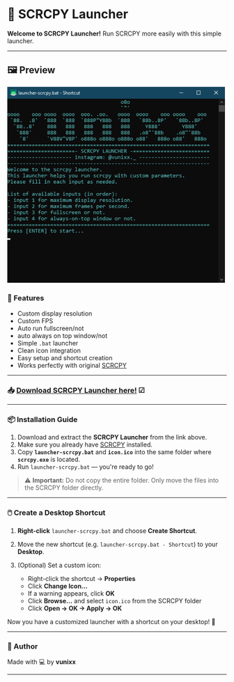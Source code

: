 # 📱 SCRCPY Launcher

**Welcome to SCRCPY Launcher!**
Run SCRCPY more easily with this simple launcher.

---
## 🖼️ Preview
<img src="screenshoot launcher.png" alt="Launcher Preview" width="500"/>


### 🔧 Features

* Custom display resolution
* Custom FPS
* Auto run fullscreen/not
* auto always on top window/not
* Simple `.bat` launcher
* Clean icon integration
* Easy setup and shortcut creation
* Works perfectly with original [SCRCPY](https://github.com/Genymobile/scrcpy)

---

### 📥 [Download SCRCPY Launcher here!](https://github.com/vunixx/SCRCPY-launcher/raw/refs/heads/main/scrcpy%20launcher.rar) ☑

---

### 📦 Installation Guide

1. Download and extract the **SCRCPY Launcher** from the link above.
2. Make sure you already have [SCRCPY](https://github.com/Genymobile/scrcpy) installed.
3. Copy **`launcher-scrcpy.bat`** and **`icon.ico`** into the same folder where **`scrcpy.exe`** is located.
4. Run `launcher-scrcpy.bat` — you're ready to go!

> ⚠️ **Important:** Do not copy the entire folder. Only move the files into the SCRCPY folder directly.

---

### 🖱️ Create a Desktop Shortcut

1. **Right-click** `launcher-scrcpy.bat` and choose **Create Shortcut**.
2. Move the new shortcut (e.g. `launcher-scrcpy.bat - Shortcut`) to your **Desktop**.
3. (Optional) Set a custom icon:

   * Right-click the shortcut → **Properties**
   * Click **Change Icon...**
   * If a warning appears, click **OK**
   * Click **Browse...** and select `icon.ico` from the SCRCPY folder
   * Click **Open → OK → Apply → OK**

Now you have a customized launcher with a shortcut on your desktop! 🎉

---

### 👤 Author
Made with 💻 by **vunixx**

---
